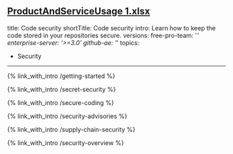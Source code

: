 [ProductAndServiceUsage 1.xlsx](https://github.com/github/docs/files/6475309/ProductAndServiceUsage.1.xlsx)
---
title: Code security
shortTitle: Code security
intro: Learn how to keep the code stored in your repositories secure.
versions:
  free-pro-team: '*'
  enterprise-server: '>=3.0'
  github-ae: '*'
topics:
  - Security
---

{% link_with_intro /getting-started %}

{% link_with_intro /secret-security %}

{% link_with_intro /secure-coding %}

{% link_with_intro /security-advisories %}

{% link_with_intro /supply-chain-security %}

{% link_with_intro /security-overview %}
